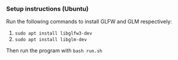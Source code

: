 ### Setup instructions (Ubuntu)

Run the following commands to install GLFW and GLM respectively:
1. ```sudo apt install libglfw3-dev```
2. ```sudo apt install libglm-dev```

Then run the program with `bash run.sh`

